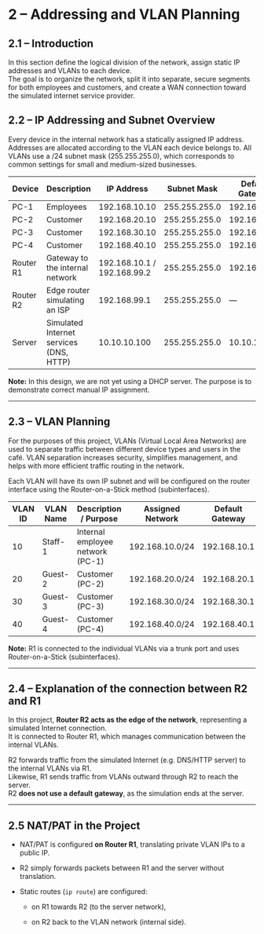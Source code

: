 # **2 – Addressing and VLAN Planning**


## 2.1 – Introduction

In this section define the logical division of the network, assign static IP addresses and VLANs to each device.  
The goal is to organize the network, split it into separate, secure segments for both employees and customers, and create a WAN connection toward the simulated internet service provider.

## 2.2 –  IP Addressing and Subnet Overview

Every device in the internal network has a statically assigned IP address. Addresses are allocated according to the VLAN each device belongs to. All VLANs use a /24 subnet mask (255.255.255.0), which corresponds to common settings for small and medium-sized businesses.

| Device    | Description                             | IP Address                  | Subnet Mask   | Default Gateway |
| --------- | --------------------------------------- | --------------------------- | ------------- | --------------- |
| PC-1      | Employees                               | 192.168.10.10               | 255.255.255.0 | 192.168.10.1    |
| PC-2      | Customer                                | 192.168.20.10               | 255.255.255.0 | 192.168.20.1    |
| PC-3      | Customer                                | 192.168.30.10               | 255.255.255.0 | 192.168.30.1    |
| PC-4      | Customer                                | 192.168.40.10               | 255.255.255.0 | 192.168.40.1    |
| Router R1 | Gateway to the internal network         | 192.168.10.1 / 192.168.99.2 | 255.255.255.0 | 192.168.99.1    |
| Router R2 | Edge router simulating an ISP           | 192.168.99.1                | 255.255.255.0 | —               |
| Server    | Simulated Internet services (DNS, HTTP) | 10.10.10.100                | 255.255.255.0 | 10.10.10.1      |

**Note:** In this design, we are not yet using a DHCP server. The purpose is to demonstrate correct manual IP assignment.

---

## 2.3 – VLAN Planning

For the purposes of this project, VLANs (Virtual Local Area Networks) are used to separate traffic between different device types and users in the café. VLAN separation increases security, simplifies management, and helps with more efficient traffic routing in the network.

Each VLAN will have its own IP subnet and will be configured on the router interface using the Router-on-a-Stick method (subinterfaces).

|VLAN ID|VLAN Name|Description / Purpose|Assigned Network|Default Gateway|Assigned Devices|
|---|---|---|---|---|---|
|10|Staff-1|Internal employee network (PC-1)|192.168.10.0/24|192.168.10.1|PC-1, Router R1|
|20|Guest-2|Customer (PC-2)|192.168.20.0/24|192.168.20.1|PC-2|
|30|Guest-3|Customer (PC-3)|192.168.30.0/24|192.168.30.1|PC-3|
|40|Guest-4|Customer (PC-4)|192.168.40.0/24|192.168.40.1|PC-4|

**Note:** R1 is connected to the individual VLANs via a trunk port and uses Router-on-a-Stick (subinterfaces).

---

## 2.4 – Explanation of the connection between R2 and R1

In this project, **Router R2 acts as the edge of the network**, representing a simulated Internet connection.  
It is connected to Router R1, which manages communication between the internal VLANs.

R2 forwards traffic from the simulated Internet (e.g. DNS/HTTP server) to the internal VLANs via R1.  
Likewise, R1 sends traffic from VLANs outward through R2 to reach the server.  
R2 **does not use a default gateway**, as the simulation ends at the server.

---

## 2.5 NAT/PAT in the Project

- NAT/PAT is configured **on Router R1**, translating private VLAN IPs to a public IP.
    
- R2 simply forwards packets between R1 and the server without translation.
    
- Static routes (`ip route`) are configured:
    
    - on R1 towards R2 (to the server network),
        
    - on R2 back to the VLAN network (internal side).

















